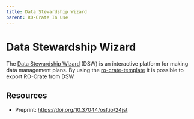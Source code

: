 ```yaml
---
title: Data Stewardship Wizard
parent: RO-Crate In Use
---
```

<!--
   Copyright 2019-2024 RO-Crate contributors
   <https://github.com/ResearchObject/ro-crate/graphs/contributors>

   Licensed under the Apache License, Version 2.0 (the "License");
   you may not use this file except in compliance with the License.
   You may obtain a copy of the License at

       http://www.apache.org/licenses/LICENSE-2.0

   Unless required by applicable law or agreed to in writing, software
   distributed under the License is distributed on an "AS IS" BASIS,
   WITHOUT WARRANTIES OR CONDITIONS OF ANY KIND, either express or implied.
   See the License for the specific language governing permissions and
   limitations under the License.
-->

# Data Stewardship Wizard

The [Data Stewardship Wizard](https://ds-wizard.org/) (DSW) is an interactive platform for making data management plans. By using the [ro-crate-template](https://github.com/ds-wizard/ro-crate-template) it is possible to export RO-Crate from DSW.


## Resources

* Preprint: <https://doi.org/10.37044/osf.io/24jst>
   
<!--
[![datastewardship logo](../assets/img/datastewardship.svg)](https://datastewardship.org/)

[datastewardship](https://reliance.rohub.org/) (EXAMPLE-ACRONYM), is a...

datastewardship uses RO-Crate for ... as ....

datastewardship works with Project X, .....

![datastewardship screenshot with RO-Crate(../assets/img/datastewardship-screenshot.png)


## RO-Crate in datastewardship

(Show practically how RO-Crate is used, link to profile of RO-Crate, etc.)

The datastewardship API supports [RO-Crate export](http://datastewardship.org/docs/ro-crate) as...

datastewardship also plans to do...

datastewardship:
```
curl -H "Accept: application/ld+json" https://datastewardship.com/ro-crate/a72f314d

{
  "@context": { … },
  "@graph": [
   …
    {
      "@id": "./",
      "hasPart": […],
      "@type": "Dataset",
    }
   …
}
```


## Resources

* [datastewardship Homepage](https://datastewardship.org/)
* [datastewardship documentation](https://datastewardship.org/docs/)
* [RO-Crate profile for datastewardship](https://datastewardship.org/crate-profile)
* [datastewardship Tutorials](https://datastewardship.org/docs/tutorial)
* [datastewardship presentation](http://datastewardship.org/)

## Publications

Alice Land, Bob Bunny (2020):  
**datastewardship and RO-Crate**.  
_datastewardship Journal_ **0**(1)
<https://doi.org/10.1234/datastewardship>  
[[preprint](http://datastewardship.com/preprint.pdf)]

-->
